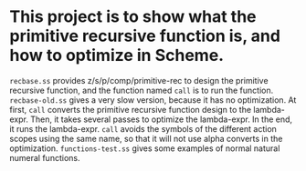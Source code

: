 # This project is to show what the primitive recursive function is, and how to optimize in Scheme.
`recbase.ss` provides z/s/p/comp/primitive-rec to design the primitive recursive function, and the function named `call` is to run the function. `recbase-old.ss` gives a very slow version, because it has no optimization.
At first, `call` converts the primitive recursive function design to the lambda-expr. Then, it takes several passes to optimize the lambda-expr. In the end, it runs the lambda-expr.
`call` avoids the symbols of the different action scopes using the same name, so that it will not use alpha converts in the optimization.
`functions-test.ss` gives some examples of normal natural numeral functions.
